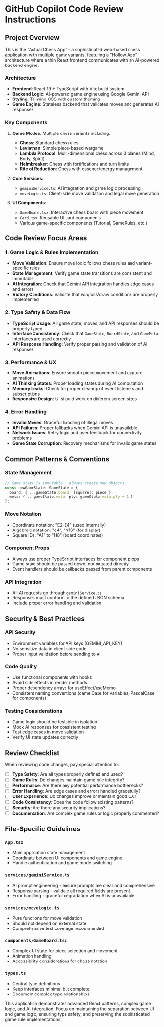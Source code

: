 # GitHub Copilot Code Review Instructions

## Project Overview

This is the "Actual Chess App" - a sophisticated web-based chess application with multiple game variants, featuring a "Hollow App" architecture where a thin React frontend communicates with an AI-powered backend engine.

### Architecture

- **Frontend**: React 19 + TypeScript with Vite build system
- **Backend Logic**: AI-powered game engine using Google Gemini API
- **Styling**: Tailwind CSS with custom theming
- **Game Engine**: Stateless backend that validates moves and generates AI responses

### Key Components

1. **Game Modes**: Multiple chess variants including:
   - **Chess**: Standard chess rules
   - **Leviathan**: Simple piece-based wargame
   - **Lambda Protocol**: Multi-dimensional chess across 3 planes (Mind, Body, Spirit)
   - **Helmbreaker**: Chess with fortifications and turn limits
   - **Rite of Reduction**: Chess with essence/energy management

2. **Core Services**:
   - `geminiService.ts`: AI integration and game logic processing
   - `moveLogic.ts`: Client-side move validation and legal move generation

3. **UI Components**:
   - `GameBoard.tsx`: Interactive chess board with piece movement
   - `Card.tsx`: Reusable UI card components
   - Various game-specific components (Tutorial, GameRules, etc.)

## Code Review Focus Areas

### 1. Game Logic & Rules Implementation
- **Move Validation**: Ensure move logic follows chess rules and variant-specific rules
- **State Management**: Verify game state transitions are consistent and immutable
- **AI Integration**: Check that Gemini API integration handles edge cases and errors
- **Victory Conditions**: Validate that win/loss/draw conditions are properly implemented

### 2. Type Safety & Data Flow
- **TypeScript Usage**: All game state, moves, and API responses should be properly typed
- **Interface Consistency**: Check that `GameState`, `BoardState`, and `GameMeta` interfaces are used correctly
- **API Response Handling**: Verify proper parsing and validation of AI responses

### 3. Performance & UX
- **Move Animations**: Ensure smooth piece movement and capture animations
- **AI Thinking States**: Proper loading states during AI computation
- **Memory Leaks**: Check for proper cleanup of event listeners and subscriptions
- **Responsive Design**: UI should work on different screen sizes

### 4. Error Handling
- **Invalid Moves**: Graceful handling of illegal moves
- **API Failures**: Proper fallbacks when Gemini API is unavailable
- **Network Issues**: Retry logic and user feedback for connectivity problems
- **Game State Corruption**: Recovery mechanisms for invalid game states

## Common Patterns & Conventions

### State Management
```typescript
// Game state is immutable - always create new objects
const newGameState: GameState = {
  board: { ...gameState.board, [square]: piece },
  meta: { ...gameState.meta, ply: gameState.meta.ply + 1 }
};
```

### Move Notation
- Coordinate notation: "E2-E4" (used internally)
- Algebraic notation: "e4", "Nf3" (for display)
- Square IDs: "A1" to "H8" (board coordinates)

### Component Props
- Always use proper TypeScript interfaces for component props
- Game state should be passed down, not mutated directly
- Event handlers should be callbacks passed from parent components

### API Integration
- All AI requests go through `geminiService.ts`
- Responses must conform to the defined JSON schema
- Include proper error handling and validation

## Security & Best Practices

### API Security
- Environment variables for API keys (GEMINI_API_KEY)
- No sensitive data in client-side code
- Proper input validation before sending to AI

### Code Quality
- Use functional components with hooks
- Avoid side effects in render methods
- Proper dependency arrays for useEffect/useMemo
- Consistent naming conventions (camelCase for variables, PascalCase for components)

### Testing Considerations
- Game logic should be testable in isolation
- Mock AI responses for consistent testing
- Test edge cases in move validation
- Verify UI state updates correctly

## Review Checklist

When reviewing code changes, pay special attention to:

- [ ] **Type Safety**: Are all types properly defined and used?
- [ ] **Game Rules**: Do changes maintain game rule integrity?
- [ ] **Performance**: Are there any potential performance bottlenecks?
- [ ] **Error Handling**: Are edge cases and errors handled gracefully?
- [ ] **User Experience**: Do changes improve or maintain good UX?
- [ ] **Code Consistency**: Does the code follow existing patterns?
- [ ] **Security**: Are there any security implications?
- [ ] **Documentation**: Are complex game rules or logic properly commented?

## File-Specific Guidelines

### `App.tsx`
- Main application state management
- Coordinate between UI components and game engine
- Handle authentication and game mode switching

### `services/geminiService.ts`
- AI prompt engineering - ensure prompts are clear and comprehensive
- Response parsing - validate all required fields are present
- Error handling - graceful degradation when AI is unavailable

### `services/moveLogic.ts`
- Pure functions for move validation
- Should not depend on external state
- Comprehensive test coverage recommended

### `components/GameBoard.tsx`
- Complex UI state for piece selection and movement
- Animation handling
- Accessibility considerations for chess notation

### `types.ts`
- Central type definitions
- Keep interfaces minimal but complete
- Document complex type relationships

This application demonstrates advanced React patterns, complex game logic, and AI integration. Focus on maintaining the separation between UI and game logic, ensuring type safety, and preserving the sophisticated game rule implementations.